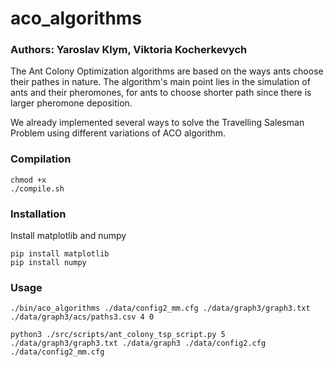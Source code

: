 # aco_algorithms

### Authors: Yaroslav Klym, Viktoria Kocherkevych

The Ant Colony Optimization algorithms are based on the ways ants choose their
pathes in nature. The algorithm's main point lies in the simulation of ants and their pheromones,
for ants to choose shorter path since there is larger pheromone deposition.

We already implemented several ways to solve the Travelling Salesman Problem using different variations of ACO algorithm.

### Compilation

```
chmod +x
./compile.sh
```

### Installation
Install matplotlib and numpy
```
pip install matplotlib
pip install numpy
```

### Usage

```
./bin/aco_algorithms ./data/config2_mm.cfg ./data/graph3/graph3.txt ./data/graph3/acs/paths3.csv 4 0

python3 ./src/scripts/ant_colony_tsp_script.py 5 ./data/graph3/graph3.txt ./data/graph3 ./data/config2.cfg ./data/config2_mm.cfg
```
